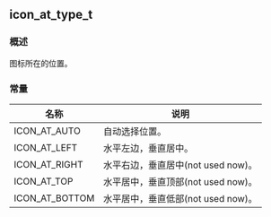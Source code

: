 ## icon\_at\_type\_t
### 概述
图标所在的位置。
### 常量
<p id="icon_at_type_t_consts">

| 名称 | 说明 | 
| -------- | ------- | 
| ICON\_AT\_AUTO | 自动选择位置。 |
| ICON\_AT\_LEFT | 水平左边，垂直居中。 |
| ICON\_AT\_RIGHT | 水平右边，垂直居中(not used now)。 |
| ICON\_AT\_TOP | 水平居中，垂直顶部(not used now)。 |
| ICON\_AT\_BOTTOM | 水平居中，垂直低部(not used now)。 |

